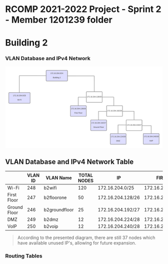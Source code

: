 RCOMP 2021-2022 Project - Sprint 2 - Member 1201239 folder
===========================================

# Building 2

### VLAN Database and IPv4 Network

![network_diagram](resources/network_diagram.png)

## VLAN Database and IPv4 Network Table ##

|                | VLAN ID | VLAN Name     | TOTAL NODES | IP                | FIRST IP          | LAST IP           | BROADCAST         |
|----------------|---------|---------------|-------------|-------------------|-------------------|-------------------|-------------------|
|Wi-Fi           | 248     | b2wifi        | 120         | 172.16.204.0/25   | 172.16.204.1/25   | 172.16.204.126/25 | 172.16.204.127/25 |
|First Floor     | 247     | b2floorone    | 50          | 172.16.204.128/26 | 172.16.204.129/26 | 172.16.204.190/26 | 172.16.204.191/26 |
|Ground Floor    | 246     | b2groundfloor | 25          | 172.16.204.192/27 | 172.16.204.193/27 | 172.16.204.224/27 | 172.16.204.223/27 |
|DMZ             | 249     | b2dmz         | 12          | 172.16.204.224/28 | 172.16.204.225/28 | 172.16.204.238/28 | 172.16.204.239/28 |
|VoIP            | 250     | b2voip        | 12          | 172.16.204.240/28 | 172.16.204.241/28 | 172.16.204.254/28 | 172.16.204.255/28 |

> According to the presented diagram, there are still 37 nodes which have available unused IP's, allowing for future expansion.

### Routing Tables ##